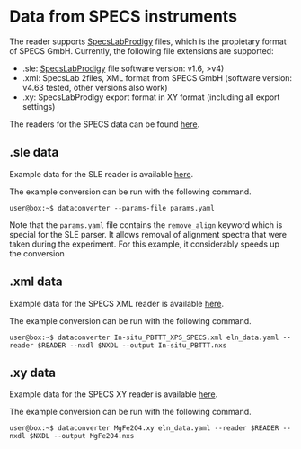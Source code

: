 # Data from SPECS instruments

The reader supports [SpecsLabProdigy](https://www.specs-group.com/nc/specs/products/detail/prodigy/) files, which is the propietary format of SPECS GmbH. Currently, the following file extensions are supported:

- .sle: [SpecsLabProdigy](https://www.specs-group.com/nc/specs/products/detail/prodigy/) file software version: v1.6, >v4)
- .xml: SpecsLab 2files, XML format from SPECS GmbH (software version: v4.63 tested, other versions also work)
- .xy: SpecsLabProdigy export format in XY format (including all export settings)

The readers for the SPECS data can be found [here](https://github.com/FAIRmat-NFDI/pynxtools-xps/tree/main/pynxtools_xps/specs).


## .sle data

<!-- How is this data structured --> 

Example data for the SLE reader is available [here](https://github.com/FAIRmat-NFDI/pynxtools-xps/tree/main/examples/specs/sle).

The example conversion can be run with the following command.
```console
user@box:~$ dataconverter --params-file params.yaml
```

Note that the `params.yaml` file contains the `remove_align` keyword which is special for the SLE parser. It allows removal of alignment spectra that were taken during the experiment. For this example, it considerably speeds up the conversion

## .xml data

<!-- How is this data structured --> 

Example data for the SPECS XML reader is available [here](https://github.com/FAIRmat-NFDI/pynxtools-xps/tree/main/examples/specs/xml).

The example conversion can be run with the following command.
```console
user@box:~$ dataconverter In-situ_PBTTT_XPS_SPECS.xml eln_data.yaml --reader $READER --nxdl $NXDL --output In-situ_PBTTT.nxs
```

## .xy data

<!-- How is this data structured --> 

Example data for the SPECS XY reader is available [here](https://github.com/FAIRmat-NFDI/pynxtools-xps/tree/main/examples/specs/xy).

The example conversion can be run with the following command.
```console
user@box:~$ dataconverter MgFe2O4.xy eln_data.yaml --reader $READER --nxdl $NXDL --output MgFe2O4.nxs
``` 